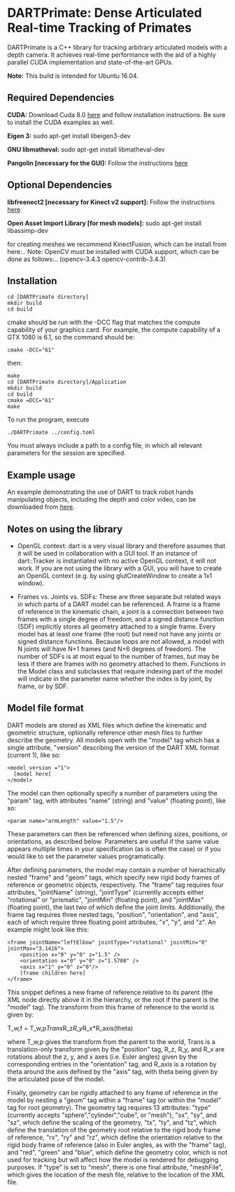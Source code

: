DARTPrimate: Dense Articulated Real-time Tracking of Primates
=======

DARTPrimate is a C++ library for tracking arbitrary articulated models with a depth camera. It achieves real-time performance with the aid of a highly parallel CUDA 
implementation and state-of-the-art GPUs.

**Note:** This build is intended for Ubuntu 16.04.

Required Dependencies
---------------------

**CUDA:** Download Cuda 8.0 [here](https://developer.nvidia.com/cuda-80-ga2-download-archive) and follow installation instructions. Be sure to install the CUDA examples as well.

**Eigen 3:** sudo apt-get install libeigen3-dev

**GNU libmatheval:** sudo apt-get install libmatheval-dev

**Pangolin [necessary for the GUI]:** Follow the instructions [here](https://github.com/stevenlovegrove/Pangolin)


Optional Dependencies
---------------------

**libfreenect2 [necessary for Kinect v2 support]:** Follow the instructions [here](https://github.com/OpenKinect/libfreenect2)

**Open Asset Import Library [for mesh models]:** sudo apt-get install libassimp-dev

for creating meshes we recommend KinectFusion, which can be install from here:..
Note: OpenCV must be installed with CUDA support, which can be done as follows:.. (opencv-3.4.3 opencv-contrib-3.4.3)


Installation
------------

	cd [DARTPrimate directory]
	mkdir build
	cd build
cmake should be run with the -DCC flag that matches the compute capability of your graphics card. For example, the compute capability of a GTX 1080 is 6.1, so the command should be:
	
	cmake -DCC="61"
then:

	make
	cd [DARTPrimate directory]/Application
	mkdir build
	cd build
	cmake =DCC="61"
	make
To run the program, execute

	./DARTPrimate ../config.toml
You must always include a path to a config file, in which all relevant parameters for the session are specified.

Example usage
------------

An example demonstrating the use of DART to track robot hands manipulating objects, including the depth and color video, can be downloaded from [here](http://homes.cs.washington.edu/~tws10/dartExample.tar.gz).

Notes on using the library
------------

- OpenGL context: dart is a very visual library and therefore assumes that it 
will be used in collaboration with a GUI tool. If an instance of dart::Tracker 
is instantiated with no active OpenGL context, it will not work. If you are not 
using the library with a GUI, you will have to create an OpenGL context (e.g. by 
using glutCreateWindow to create a 1x1 window).

- Frames vs. Joints vs. SDFs: These are three separate but related ways in which
parts of a DART model can be referenced. A frame is a frame of reference in the
kinematic chain, a joint is a connection between two frames with a single degree
of freedom, and a signed distance function (SDF) implicitly stores all geometry
attached to a single frame. Every model has at least one frame (the root) but
need not have any joints or signed distance functions. Because loops are not
allowed, a model with N joints will have N+1 frames (and N+6 degrees of 
freedom). The number of SDFs is at most equal to the number of frames, but may
be less if there are frames with no geometry attached to them. Functions in the
Model class and subclasses that require indexing part of the model will indicate
in the parameter name whether the index is by joint, by frame, or by SDF.

Model file format
------------

DART models are stored as XML files which define the kinematic and geometric 
structure, optionally reference other mesh files to further describe the 
geometry. All models open with the "model" tag which has a single attribute, 
"version" describing the version of the DART XML format (current 1), like so:

    <model version ="1">
      [model here]
    </model>

The model can then optionally specify a number of parameters using the "param" 
tag, with attributes "name" (string) and "value" (floating point), like so:

    <param name="armLength" value="1.5"/>

These parameters can then be referenced when defining sizes, positions, or 
orientations, as described below. Parameters are useful if the same value 
appears multiple times in your specification (as is often the case) or if you 
would like to set the parameter values programatically.

After defining parameters, the model may contain a number of hierachically 
nested "frame" and "geom" tags, which specify new rigid body frames of reference 
or geometric objects, respectively. The "frame" tag requires four attributes,
"jointName" (string), "jointType" (currently accepts either "rotational" or
"prismatic", "jointMin" (floating point), and "jointMax" (floating point), the
last two of which define the joint limits. Additionally, the frame tag requires
three nested tags, "position", "orientation", and "axis", each of which require
three floating point attributes, "x", "y", and "z". An example might look like
this:

	<frame jointName="leftElbow" jointType="rotational" jointMin="0" jointMax="3.1416">
	    <position x="0" y="0" z="1.5" />
	    <orientation x="0" y="0" z="1.5708" />
	    <axis x="1" y="0" z="0"/>
	    [frame children here]
	</frame>

This snippet defines a new frame of reference relative to its parent (the XML
node directly above it in the hierarchy, or the root if the parent is the 
"model" tag). The transform from this frame of reference to the world is given
by:

T_w,f = T_w,p*Trans*R_z*R_y*R_x*R_axis(theta)

where T_w,p gives the transform from the parent to the world, Trans is a
translation-only transform given by the "position" tag, R_z, R_y, and R_x are
rotations about the z, y, and x axes (i.e. Euler angles) given by the
corresponding entries in the "orientation" tag, and R_axis is a rotation by
theta around the axis defined by the "axis" tag, with theta being given by the
articulated pose of the model.

Finally, geometry can be rigidly attached to any frame of reference in the model
by nesting a "geom" tag within a "frame" tag (or within the "model" tag for root
geometry). The geometry tag requires 13 attributes: "type" (currently accepts
"sphere","cylinder","cube", or "mesh"), "sx", "sy", and "sz", which define the
scaling of the geometry, "tx", "ty", and "tz", which define the translation of
the geometry root relative to the rigid body frame of reference, "rx", "ry" and
"rz", which define the orientation relative to the rigid body frame of reference
(also in Euler angles, as with the "frame" tag), and "red", "green" and "blue",
which define the geometry color, which is not used for tracking but will affect
how the model is rendered for debugging purposes. If "type" is set to "mesh",
there is one final attribute, "meshFile", which gives the location of the mesh
file, relative to the location of the XML file.

